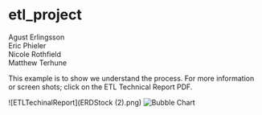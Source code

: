 # etl_project

Agust Erlingsson <br>
Eric Phieler <br>
Nicole Rothfield <br>
Matthew Terhune <br>

This example is to show we understand the process.  For more information or screen shots; click on the ETL Technical Report PDF. <br>

![ETLTechinalReport](ERDStock (2).png)
![Bubble Chart](bubble_chart.png)
